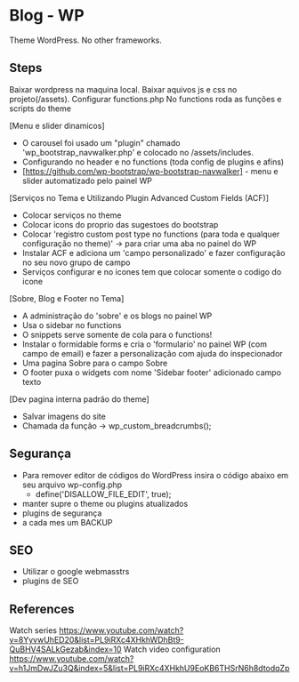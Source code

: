 # Blog - WP
Theme WordPress. No other frameworks.

## Steps ##
Baixar wordpress na maquina local.
Baixar aquivos js e css no projeto(/assets).
Configurar functions.php
No functions roda as funções e scripts do theme

[Menu e slider dinamicos]
- O carousel foi usado um "plugin" chamado 'wp_bootstrap_navwalker.php' e colocado no /assets/includes. 
- Configurando no header e no functions (toda config de plugins e afins) 
- [https://github.com/wp-bootstrap/wp-bootstrap-navwalker] - menu e slider automatizado pelo painel WP

[Serviços no Tema e Utilizando Plugin Advanced Custom Fields (ACF)]
- Colocar serviços no theme
- Colocar icons do proprio das sugestoes do bootstrap
- Colocar 'registro custom post type no functions (para toda e qualquer configuração no theme)' -> para criar uma aba no painel do WP
- Instalar ACF e adiciona um 'campo personalizado' e fazer configuração no seu novo grupo de campo 
- Serviços configurar e no icones tem que colocar somente o codigo do icone

[Sobre, Blog e Footer no Tema]
- A administração do 'sobre' e os blogs no painel WP
- Usa o sidebar no functions
- O snippets serve somente de cola para o functions!
- Instalar o formidable forms e cria o 'formulario' no painel WP (com campo de email) e fazer a personalização com ajuda do inspecionador
- Uma pagina Sobre para o campo Sobre
- O footer puxa o widgets com nome 'Sidebar footer' adicionado campo texto

[Dev pagina interna padrão do theme]
- Salvar imagens do site
- Chamada da função -> wp_custom_breadcrumbs();

## Segurança ##
- Para remover editor de códigos do WordPress insira o código abaixo em seu arquivo wp-config.php
  - define('DISALLOW_FILE_EDIT', true);
- manter supre o theme ou plugins atualizados
- plugins de segurança
- a cada mes um BACKUP

## SEO ##
- Utilizar o google webmasstrs
- plugins de SEO


## References ##
Watch series
https://www.youtube.com/watch?v=8YyvwUhED20&list=PL9iRXc4XHkhWDhBt9-QuBHV4SALkGezab&index=10
Watch video configuration
https://www.youtube.com/watch?v=h1JmDwJZu3Q&index=5&list=PL9iRXc4XHkhU9EoKB6THSrN6h8dtodqZp
